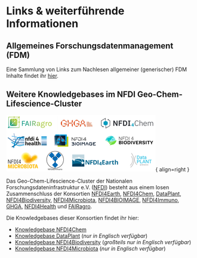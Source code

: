 # Links & weiterführende Informationen

## Allgemeines Forschungsdatenmanagement (FDM)
Eine Sammlung von Links zum Nachlesen allgemeiner (generischer) FDM Inhalte findet ihr [hier](basics.de.md).

## Weitere Knowledgebases im NFDI Geo-Chem-Lifescience-Cluster
![Logoblock Cluster](images/Logoblock_Cluster.png){ align=right }

Das Geo-Chem-Lifescience-Cluster der Nationalen Forschungsdateninfrastruktur e.V. ([NFDI](https://www.nfdi.de/)) besteht aus einem losen Zusammenschluss der Konsortien [NFDI4Earth](https://www.nfdi4earth.de/), [NFDI4Chem](https://www.nfdi4chem.de/de/), [DataPlant](https://nfdi4plants.org/), [NFDI4Biodiversity](https://www.nfdi4biodiversity.org/de/), [NFDI4Microbiota](https://nfdi4microbiota.de/), [NFDI4BIOIMAGE](https://nfdi4bioimage.de/home/), [NFDI4Immuno](https://www.nfdi4immuno.de/), [GHGA](https://www.ghga.de/de/), [NFDI4Health](https://www.nfdi4health.de/) und [FAIRagro](https://fairagro.net/).

Die Knowledgebases dieser Konsortien findet ihr hier:

- [Knowledgebase NFDI4Chem](https://knowledgebase.nfdi4chem.de/knowledge_base/de/docs/intro/)
- [Knowledgebase DataPlant](https://nfdi4plants.github.io/nfdi4plants.knowledgebase/) (_nur in Englisch verfügbar_)
- [Knowledgebase NFDI4Biodiversity](https://kb.gfbio.org/display/KB/Knowledge+Base+-+Information+and+Services+around+Biodiversity+Data) (_großteils nur in Englisch verfügbar_)
- [Knowledgebase NFDI4Microbiota](https://knowledgebase.nfdi4microbiota.de/Getting-Started/01-introduction.html) (_nur in Englisch verfügbar_)
